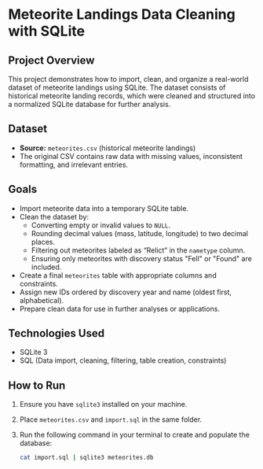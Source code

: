 # Meteorite Landings Data Cleaning with SQLite

## Project Overview

This project demonstrates how to import, clean, and organize a real-world dataset of meteorite landings using SQLite. The dataset consists of historical meteorite landing records, which were cleaned and structured into a normalized SQLite database for further analysis.

## Dataset

- **Source:** `meteorites.csv` (historical meteorite landings)
- The original CSV contains raw data with missing values, inconsistent formatting, and irrelevant entries.

## Goals

- Import meteorite data into a temporary SQLite table.
- Clean the dataset by:
  - Converting empty or invalid values to `NULL`.
  - Rounding decimal values (mass, latitude, longitude) to two decimal places.
  - Filtering out meteorites labeled as “Relict” in the `nametype` column.
  - Ensuring only meteorites with discovery status "Fell" or "Found" are included.
- Create a final `meteorites` table with appropriate columns and constraints.
- Assign new IDs ordered by discovery year and name (oldest first, alphabetical).
- Prepare clean data for use in further analyses or applications.

## Technologies Used

- SQLite 3
- SQL (Data import, cleaning, filtering, table creation, constraints)

## How to Run

1. Ensure you have `sqlite3` installed on your machine.
2. Place `meteorites.csv` and `import.sql` in the same folder.
3. Run the following command in your terminal to create and populate the database:

   ```bash
   cat import.sql | sqlite3 meteorites.db
